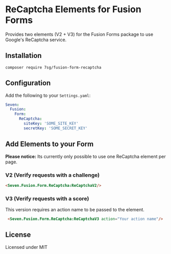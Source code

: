 # ReCaptcha Elements for Fusion Forms
Provides two elements (V2 + V3) for the Fusion Forms package to use Google's ReCaptcha service.

## Installation
```
composer require 7sg/fusion-form-recaptcha
```

## Configuration
Add the following to your `Settings.yaml`:
```yaml
Seven:
  Fusion:
    Form:
      ReCaptcha:
        siteKey: 'SOME_SITE_KEY'
        secretKey: 'SOME_SECRET_KEY'
```

## Add Elements to your Form
**Please notice:** Its currently only possible to use one ReCaptcha element per page.

### V2 (Verify requests with a challenge)
```HTML
<Seven.Fusion.Form.ReCaptcha:ReCaptchaV2/>
```

### V3 (Verify requests with a score)
This version requires an action name to be passed to the element.

```HTML
 <Seven.Fusion.Form.ReCaptcha:ReCaptchaV3 action="Your action name"/>
```

## License
Licensed under MIT
